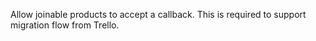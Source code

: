 Allow joinable products to accept a callback. This is required to support migration flow from Trello.